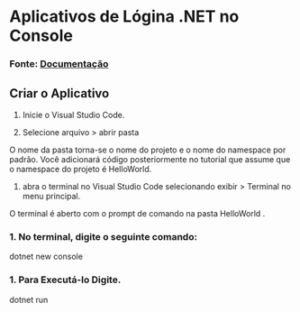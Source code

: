 # Aplicativos de Lógina .NET no Console

### Fonte: [Documentação](https://docs.microsoft.com/pt-br/dotnet/core/tutorials/with-visual-studio-code)

## Criar o Aplicativo

1. Inicie o Visual Studio Code.

1. Selecione arquivo > abrir pasta

O nome da pasta torna-se o nome do projeto e o nome do namespace por padrão. Você adicionará código posteriormente no tutorial que assume que o namespace do projeto é HelloWorld.

1. abra o terminal no Visual Studio Code selecionando exibir > Terminal no menu principal.

O terminal é aberto com o prompt de comando na pasta HelloWorld .

### 1. No terminal, digite o seguinte comando:
dotnet new console

### 1. Para Executá-lo Digite.
dotnet run